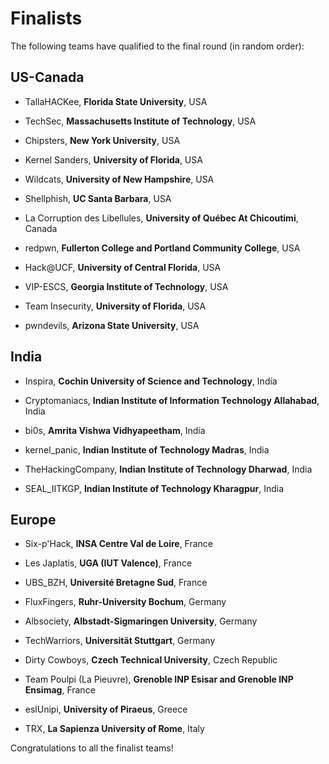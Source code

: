 Finalists
=========

The following teams have qualified to the final round (in random order):

US-Canada
---------

- TallaHACKee, **Florida State University**, USA

- TechSec, **Massachusetts Institute of Technology**, USA

- Chipsters, **New York University**, USA

- Kernel Sanders, **University of Florida**, USA

- Wildcats, **University of New Hampshire**, USA

- Shellphish, **UC Santa Barbara**, USA

- La Corruption des Libellules, **University of Québec At Chicoutimi**, Canada

- redpwn, **Fullerton College and Portland Community College**, USA

- Hack@UCF, **University of Central Florida**, USA

- VIP-ESCS, **Georgia Institute of Technology**, USA

- Team Insecurity, **University of Florida**, USA

- pwndevils, **Arizona State University**, USA

India
-----

- Inspira, **Cochin University of Science and Technology**, India

- Cryptomaniacs, **Indian Institute of Information Technology Allahabad**, India

- bi0s, **Amrita Vishwa Vidhyapeetham**, India

- kernel_panic, **Indian Institute of Technology Madras**, India

- TheHackingCompany, **Indian Institute of Technology Dharwad**, India

- SEAL_IITKGP, **Indian Institute of Technology Kharagpur**, India

Europe
-----

- Six-p'Hack, **INSA Centre Val de Loire**, France

- Les Japlatis, **UGA (IUT Valence)**, France

- UBS_BZH, **Université Bretagne Sud**, France

- FluxFingers, **Ruhr-University Bochum**, Germany

- Albsociety, **Albstadt-Sigmaringen University**, Germany

- TechWarriors, **Universität Stuttgart**, Germany

- Dirty Cowboys, **Czech Technical University**, Czech Republic

- Team Poulpi (La Pieuvre), **Grenoble INP Esisar and Grenoble INP Ensimag**, France

- eslUnipi, **University of Piraeus**, Greece

- TRX, **La Sapienza University of Rome**, Italy


Congratulations to all the finalist teams!
